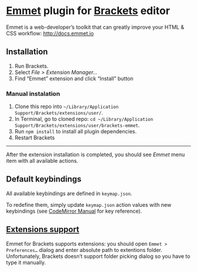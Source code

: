 # [Emmet](http://emmet.io) plugin for [Brackets](http://brackets.io) editor #

Emmet is a web-developer’s toolkit that can greatly improve your HTML & CSS workflow: http://docs.emmet.io

## Installation ##

1. Run Brackets.
2. Select _File > Extension Manager..._
3. Find “Emmet” extension and click “Install” button

### Manual instalation

1. Clone this repo into `~/Library/Application Support/Brackets/extensions/user/`.
2. In Terminal, go to cloned repo: `cd ~/Library/Application Support/Brackets/extensions/user/brackets-emmet`.
3. Run `npm install` to install all plugin dependencies.
4. Restart Brackets

----------------

After the extension installation is completed, you should see _Emmet_ menu item with all available actions.

## Default keybindings ##

All available keybindings are defined in `keymap.json`. 

To redefine them, simply update `keymap.json` action values with new keybindings (see [CodeMirror Manual](http://codemirror.net/doc/manual.html#keymaps) for key reference).

## [Extensions support](http://docs.emmet.io/customization/)

Emmet for Brackets supports extensions: you should open `Emmet > Preferences…` dialog and enter absolute path to extentions folder. Unfortunately, Brackets doesn’t support folder picking dialog so you have to type it manually.
